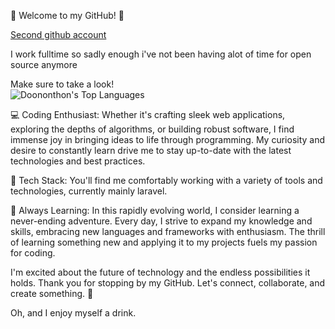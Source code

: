 👋 Welcome to my GitHub! 🚀

[Second github account](https://github.com/DeanA-30)

I work fulltime so sadly enough i've not been having alot of time for open source anymore

Make sure to take a look!                                                                                                                                                        
![Doononthon's Top Languages](https://github-readme-stats.vercel.app/api/top-langs/?username=Doononthon&theme=vue-dark&show_icons=true&hide_border=true&layout=compact)

💻 Coding Enthusiast:
Whether it's crafting sleek web applications, exploring the depths of algorithms, or building robust software, I find immense joy in bringing ideas to life through programming. My curiosity and desire to constantly learn drive me to stay up-to-date with the latest technologies and best practices.


🔧 Tech Stack:
You'll find me comfortably working with a variety of tools and technologies, currently mainly laravel.

🌱 Always Learning:
In this rapidly evolving world, I consider learning a never-ending adventure. Every day, I strive to expand my knowledge and skills, embracing new languages and frameworks with enthusiasm. The thrill of learning something new and applying it to my projects fuels my passion for coding.

I'm excited about the future of technology and the endless possibilities it holds. Thank you for stopping by my GitHub. Let's connect, collaborate, and create something. 🌟

Oh, and I enjoy myself a drink.
